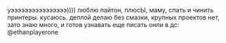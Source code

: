 уээээээээээээээээ))))
люблю пайтон, плюсЫ, маму, спать и чинить принтеры. кусаюсь. деплой делаю без смазки, крупных проектов нет, зато знаю много, и готов узнавать еще
писать онли в дс: @ethanplayerone

<!---
EthanPlayerOne/EthanPlayerOne is a ✨ special ✨ repository because its `README.md` (this file) appears on your GitHub profile.
You can click the Preview link to take a look at your changes.
--->
